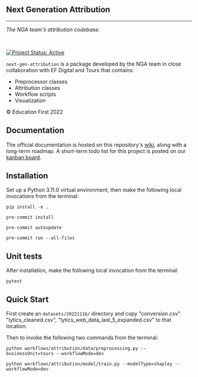 ## Next Generation Attribution

<hr>

*The NGA team's attribution codebase.*

<br>

[![Project Status: Active](https://www.repostatus.org/badges/latest/active.svg)](https://www.repostatus.org/#active)

`next-gen-attribution` is a package developed by the NGA team in close collaboration with EF Digital and Tours that contains:

- Preprocessor classes
- Attribution classes
- Workflow scripts
- Visualization

© Education First 2022

## Documentation

The official documentation is hosted on this repository's [wiki](), along with a long-term roadmap. A short-term todo list for this project is posted on our [kanban board](https://trello.com/b/r3LKElQD/tours-working-group).


## Installation
Set up a Python 3.11.0 virtual environment, then make the following local invocations from the terminal:

```
pip install -e .

pre-commit install

pre-commit autoupdate

pre-commit run --all-files
```

## Unit tests

After installation, make the following local invocation from the terminal:
```
pytest
```

## Quick Start

First create an `datasets/20221116/` directory and copy "conversion.csv" "lytics_cleaned.csv", "lytics_web_data_last_5_expanded.csv" to that location.

Then to invoke the following two commands from the terminal:
```
python workflows/attribution/data/preprocessing.py --businessUnit=tours --workflowMode=dev

python workflows/attribution/model/train.py --modelType=shapley --workflowMode=dev
```
